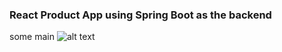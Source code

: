 ### React Product App using Spring Boot as the backend
some
main
![alt text](react-product-app.png)
